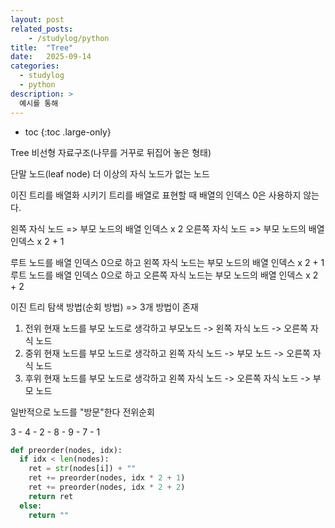 ```yaml
---
layout: post
related_posts:
    - /studylog/python
title:  "Tree"
date:   2025-09-14
categories:
  - studylog
  - python
description: >
  예시를 통해 
---
```

* toc
{:toc .large-only}

Tree
비선형 자료구조(나무를 거꾸로 뒤집어 놓은 형태)

단말 노드(leaf node)
더 이상의 자식 노드가 없는 노드

이진 트리를 배열화 시키기
트리를 배열로 표현할 때 배열의 인덱스 0은 사용하지 않는다.

왼쪽 자식 노드 => 부모 노드의 배열 인덱스 x 2
오른쪽 자식 노드 => 부모 노드의 배열 인덱스 x 2 + 1

루트 노드를 배열 인덱스 0으로 하고 왼쪽 자식 노드는 부모 노드의 배열 인덱스 x 2 + 1 
루트 노드를 배열 인덱스 0으로 하고 오른쪽 자식 노드는 부모 노드의 배열 인덱스 x 2 + 2

이진 트리 탐색 방법(순회 방법) => 3개 방법이 존재
1. 전위 현재 노드를 부모 노드로 생각하고 부모노드 -> 왼쪽 자식 노드 -> 오른쪽 자식 노드
2. 중위 현재 노드를 부모 노드로 생각하고 왼쪽 자식 노드 -> 부모 노드 -> 오른쪽 자식 노드
3. 후위 현재 노드를 부모 노드로 생각하고 왼쪽 자식 노드 -> 오른쪽 자식 노드 -> 부모 노드

일반적으로 노드를 "방문"한다
전위순회

3 - 4 - 2 - 8 - 9 - 7 - 1 

```python
def preorder(nodes, idx):
  if idx < len(nodes):
    ret = str(nodes[i]) + ""
    ret += preorder(nodes, idx * 2 + 1)
    ret += preorder(nodes, idx * 2 + 2)
    return ret
  else:
    return ""
```

